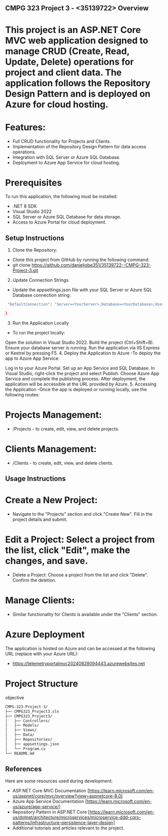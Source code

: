## CMPG 323 Project 3 - <35139722> Overview
# This project is an ASP.NET Core MVC web application designed to manage CRUD (Create, Read, Update, Delete) operations for project and client data. The application follows the Repository Design Pattern and is deployed on Azure for cloud hosting.

# Features:
- Full CRUD functionality for Projects and Clients.
- Implementation of the Repository Design Pattern for data access operations.
- Integration with SQL Server or Azure SQL Database.
- Deployment to Azure App Service for cloud hosting.
# Prerequisites
 To run this application, the following must be installed:
- .NET 8 SDK
- Visual Studio 2022
- SQL Server or Azure SQL Database for data storage.
- Access to Azure Portal for cloud deployment.
## Setup Instructions
1. Clone the Repository:
- Clone this project from GitHub by running the following command:
- git clone https://github.com/danieljobe351/35139722--CMPG-323-Project-3.git
 2. Update Connection Strings
- Update the appsettings.json file with your SQL Server or Azure SQL Database connection string:
 ``` bash "ConnectionStrings": {
  "DefaultConnection": "Server=<YourServer>;Database=<YourDatabase>;User Id=<YourUsername>;Password=<YourPassword>;"

}
```
3. Run the Application Locally
- To run the project locally:

Open the solution in Visual Studio 2022.
Build the project (Ctrl+Shift+B).
Ensure your database server is running.
Run the application via IIS Express or Kestrel by pressing F5.
4. Deploy the Application to Azure
-To deploy the app to Azure App Service:

Log in to your Azure Portal.
Set up an App Service and SQL Database.
In Visual Studio, right-click the project and select Publish.
Choose Azure App Service and complete the publishing process.
After deployment, the application will be accessible at the URL provided by Azure.
5. Accessing the Application
-Once the app is deployed or running locally, use the following routes:

# Projects Management:
- /Projects - to create, edit, view, and delete projects.
# Clients Management:
 - /Clients - to create, edit, view, and delete clients.
## Usage Instructions

# Create a New Project:
- Navigate to the "Projects" section and click "Create New". Fill in the project details and submit.

# Edit a Project: Select a project from the list, click "Edit", make the changes, and save.
- Delete a Project: Choose a project from the list and click "Delete". Confirm the deletion.

# Manage Clients:
- Similar functionality for Clients is available under the "Clients" section.

# Azure Deployment
The application is hosted on Azure and can be accessed at the following URL (replace with your Azure URL):
- https://telemetryportalmvc20240828094443.azurewebsites.net

# Project Structure
objective
```bash
CMPG-323-Project-3/
├── CMPG323_Project3.sln
├── CMPG323_Project3/
│   ├── Controllers/
│   ├── Models/
│   ├── Views/
│   ├── Data/
│   ├── Repositories/
│   ├── appsettings.json
│   └── Program.cs
└── README.md
```
## References
Here are some resources used during development:

- ASP.NET Core MVC Documentation [https://learn.microsoft.com/en-us/aspnet/core/mvc/overview?view=aspnetcore-8.0]
- Azure App Service Documentation [https://learn.microsoft.com/en-us/azure/app-service/]
- Repository Pattern in ASP.NET Core [https://learn.microsoft.com/en-us/dotnet/architecture/microservices/microservice-ddd-cqrs-patterns/infrastructure-persistence-layer-design]
- Additional tutorials and articles relevant to the project.
